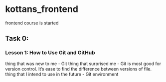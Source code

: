 # kottans_frontend
frontend course is started
## Task 0:
### Lesson 1: How to Use Git and GitHub
thing that was new to me - Git
thing that surprised me - Git is most good for version control. It’s ease to find the difference between versions of file. 
thing that I intend to use in the future - Git environment
